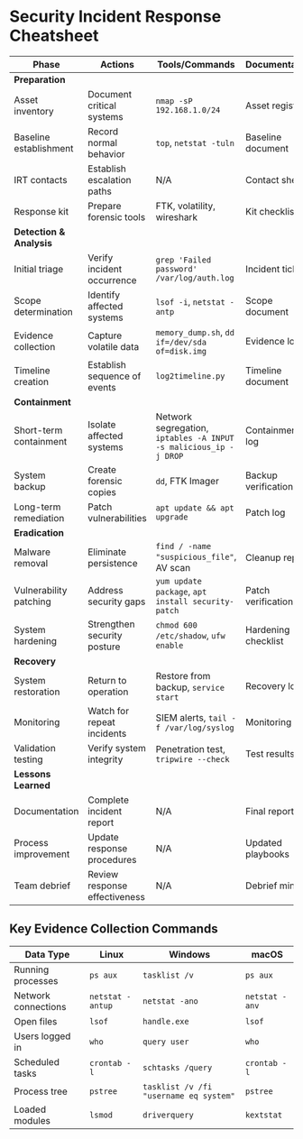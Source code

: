 # Security Incident Response Cheatsheet

| Phase | Actions | Tools/Commands | Documentation |
|-------|---------|----------------|--------------|
| **Preparation** ||||
| Asset inventory | Document critical systems | `nmap -sP 192.168.1.0/24` | Asset register |
| Baseline establishment | Record normal behavior | `top`, `netstat -tuln` | Baseline document |
| IRT contacts | Establish escalation paths | N/A | Contact sheet |
| Response kit | Prepare forensic tools | FTK, volatility, wireshark | Kit checklist |
| **Detection & Analysis** ||||
| Initial triage | Verify incident occurrence | `grep 'Failed password' /var/log/auth.log` | Incident ticket |
| Scope determination | Identify affected systems | `lsof -i`, `netstat -antp` | Scope document |
| Evidence collection | Capture volatile data | `memory_dump.sh`, `dd if=/dev/sda of=disk.img` | Evidence log |
| Timeline creation | Establish sequence of events | `log2timeline.py` | Timeline document |
| **Containment** ||||
| Short-term containment | Isolate affected systems | Network segregation, `iptables -A INPUT -s malicious_ip -j DROP` | Containment log |
| System backup | Create forensic copies | `dd`, FTK Imager | Backup verification |
| Long-term remediation | Patch vulnerabilities | `apt update && apt upgrade` | Patch log |
| **Eradication** ||||
| Malware removal | Eliminate persistence | `find / -name "suspicious_file"`, AV scan | Cleanup report |
| Vulnerability patching | Address security gaps | `yum update package`, `apt install security-patch` | Patch verification |
| System hardening | Strengthen security posture | `chmod 600 /etc/shadow`, `ufw enable` | Hardening checklist |
| **Recovery** ||||
| System restoration | Return to operation | Restore from backup, `service start` | Recovery log |
| Monitoring | Watch for repeat incidents | SIEM alerts, `tail -f /var/log/syslog` | Monitoring plan |
| Validation testing | Verify system integrity | Penetration test, `tripwire --check` | Test results |
| **Lessons Learned** ||||
| Documentation | Complete incident report | N/A | Final report |
| Process improvement | Update response procedures | N/A | Updated playbooks |
| Team debrief | Review response effectiveness | N/A | Debrief minutes |

## Key Evidence Collection Commands

| Data Type | Linux | Windows | macOS |
|-----------|-------|---------|-------|
| Running processes | `ps aux` | `tasklist /v` | `ps aux` |
| Network connections | `netstat -antup` | `netstat -ano` | `netstat -anv` |
| Open files | `lsof` | `handle.exe` | `lsof` |
| Users logged in | `who` | `query user` | `who` |
| Scheduled tasks | `crontab -l` | `schtasks /query` | `crontab -l` |
| Process tree | `pstree` | `tasklist /v /fi "username eq system"` | `pstree` |
| Loaded modules | `lsmod` | `driverquery` | `kextstat` |

